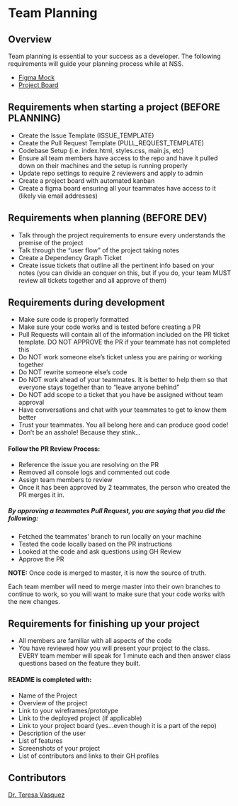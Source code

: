 # Team Planning

## Overview
Team planning is essential to your success as a developer. The following requirements will guide your planning process while at NSS.

- [Figma Mock](https://www.figma.com/file/NUGTGGsjuhazmwbF2DzfPA/Planning)
- [Project Board](https://github.com/nss-nightclass-projects/team-planning/projects/1)

## Requirements when starting a project (BEFORE PLANNING)
- Create the Issue Template (ISSUE_TEMPLATE)
- Create the Pull Request Template (PULL_REQUEST_TEMPLATE)
- Codebase Setup (i.e. index.html, styles.css, main.js, etc)
- Ensure all team members have access to the repo and have it pulled down on their machines and the setup is running properly
- Update repo settings to require 2 reviewers and apply to admin
- Create a project board with automated kanban
- Create a figma board ensuring all your teammates have access to it (likely via email addresses)

## Requirements when planning (BEFORE DEV)
- Talk through the project requirements to ensure every understands the premise of the project
- Talk through the “user flow” of the project taking notes
- Create a Dependency Graph Ticket
- Create issue tickets that outline all the pertinent info based on your notes (you can divide an conquer on this, but if you do, your team MUST review all tickets together and all approve of them)

## Requirements during development
- Make sure code is properly formatted
- Make sure your code works and is tested before creating a PR
- Pull Requests will contain all of the information included on the PR ticket template. DO NOT APPROVE the PR if your teammate has not completed this
- Do NOT work someone else’s ticket unless you are pairing or working together
- Do NOT rewrite someone else’s code
- Do NOT work ahead of your teammates. It is better to help them so that everyone stays together than to “leave anyone behind”
- Do NOT add scope to a ticket that you have be assigned without team approval
- Have conversations and chat with your teammates to get to know them better
- Trust your teammates. You all belong here and can produce good code!
- Don’t be an asshole! Because they stink...

#### Follow the PR Review Process:
- Reference the issue you are resolving on the PR
- Removed all console logs and commented out code
- Assign team members to review
- Once it has been approved by 2 teammates, the person who created the PR merges it in.

##### By approving a teammates Pull Request, you are saying that you did the following:
- Fetched the teammates' branch to run locally on your machine
- Tested the code locally based on the PR instructions
- Looked at the code and ask questions using GH Review
- Approve the PR

**NOTE:**
Once code is merged to master, it is now the source of truth. 

Each team member will need to merge master into their own branches to continue to work, so you will want to make sure that your code works with the new changes.

## Requirements for finishing up your project
- All members are familiar with all aspects of the code
- You have reviewed how you will present your project to the class. EVERY team member will speak for 1 minute each and then answer class questions based on the feature they built.
#### README is completed with:
- Name of the Project
- Overview of the project
- Link to your wireframes/prototype
- Link to the deployed project (if applicable)
- Link to your project board (yes...even though it is a part of the repo)
- Description of the user
- List of features
- Screenshots of your project
- List of contributors and links to their GH profiles

## Contributors
[Dr. Teresa Vasquez](https://github.com/drteresavasquez)
